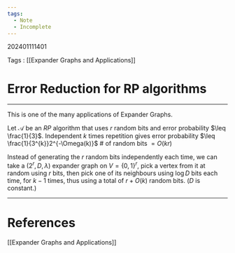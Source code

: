 ```yaml
---
tags:
  - Note
  - Incomplete
---
```

202401111401

Tags : [[Expander Graphs and Applications]]
# Error Reduction for RP algorithms
---
This is one of the many applications of Expander Graphs.

Let $\mathcal{A}$ be an $RP$ algorithm that uses $r$ random bits and error probability $\leq \frac{1}{3}$.
Independent $k$ times repetition gives error probability $\leq \frac{1}{3^{k}}2^{-\Omega(k)}$
$\#$ of random bits $=O(kr)$

Instead of generating the $r$ random bits independently each time, we can take a $(2^{r},D,\lambda)$ expander graph on $V=\{ 0,1 \}^{r}$, pick a vertex from it at random using $r$ bits, then pick one of its neighbours using $\log D$ bits each time, for $k-1$ times, thus using a total of $r+O(k)$ random bits. ($D$ is constant.)

---
# References
[[Expander Graphs and Applications]]